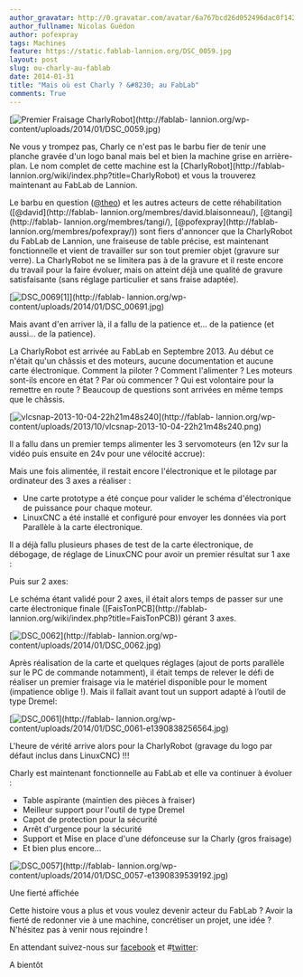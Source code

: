 ```yaml
---
author_gravatar: http://0.gravatar.com/avatar/6a767bcd26d052496dac0f142243cb82?s=96&d=mm&r=g
author_fullname: Nicolas Guédon
author: pofexpray
tags: Machines
feature: https://static.fablab-lannion.org/DSC_0059.jpg
layout: post
slug: ou-charly-au-fablab
date: 2014-01-31
title: "Mais où est Charly ? &#8230; au FabLab"
comments: True
---
```

[![Premier Fraisage
CharlyRobot](https://static.fablab-lannion.org/DSC_0059-300x168.jpg)](http://fablab-
lannion.org/wp-content/uploads/2014/01/DSC_0059.jpg)

Ne vous y trompez pas, Charly ce n'est pas le barbu fier de tenir une planche
gravée d'un logo banal mais bel et bien la machine grise en arrière-plan. Le
nom complet de cette machine est la [CharlyRobot](http://fablab-
lannion.org/wiki/index.php?title=CharlyRobot) et vous la trouverez maintenant
au FabLab de Lannion.

Le barbu en question ([@theo](http://fablab-lannion.org/membres/theo/)) et les
autres acteurs de cette réhabilitation ([@david](http://fablab-
lannion.org/membres/david.blaisonneau/), [@tangi](http://fablab-
lannion.org/membres/tangi/), [@pofexpray](http://fablab-
lannion.org/membres/pofexpray/)) sont fiers d'annoncer que la CharlyRobot du
FabLab de Lannion, une fraiseuse de table précise, est maintenant
fonctionnelle et vient de travailler sur son tout premier objet (gravure sur
verre). La CharlyRobot ne se limitera pas à de la gravure et il reste encore
du travail pour la faire évoluer, mais on atteint déjà une qualité de gravure
satisfaisante (sans réglage particulier et sans fraise adaptée).

[![DSC_0069\[1\]](https://static.fablab-lannion.org/DSC_00691-300x168.jpg)](http://fablab-
lannion.org/wp-content/uploads/2014/01/DSC_00691.jpg)

Mais avant d'en arriver là, il a fallu de la patience et… de la patience (et
aussi… de la patience).

La CharlyRobot est arrivée au FabLab en Septembre 2013. Au début ce n'était
qu'un châssis et des moteurs, aucune documentation et aucune carte
électronique. Comment la piloter ? Comment l'alimenter ? Les moteurs sont-ils
encore en état ? Par où commencer ? Qui est volontaire pour la remettre en
route ? Beaucoup de questions sont arrivées en même temps que le châssis.

[![vlcsnap-2013-10-04-22h21m48s240](https://static.fablab-lannion.org/vlcsnap-2013-10-04-22h21m48s240-300x168.png)](http://fablab-
lannion.org/wp-content/uploads/2013/10/vlcsnap-2013-10-04-22h21m48s240.png)

Il a fallu dans un premier temps alimenter les 3 servomoteurs (en 12v sur la
vidéo puis ensuite en 24v pour une vélocité accrue):





Mais une fois alimentée, il restait encore l'électronique et le pilotage par
ordinateur des 3 axes a réaliser :

  * Une carte prototype a été conçue pour valider le schéma d'électronique de puissance pour chaque moteur.
  * LinuxCNC a été installé et configuré pour envoyer les données via port Parallèle à la carte électronique.

Il a déjà fallu plusieurs phases de test de la carte électronique, de
débogage, de réglage de LinuxCNC pour avoir un premier résultat sur 1 axe :

Puis sur 2 axes:

Le schéma étant validé pour 2 axes, il était alors temps de passer sur une
carte électronique finale ([FaisTonPCB](http://fablab-
lannion.org/wiki/index.php?title=FaisTonPCB)) gérant 3 axes.

[![DSC_0062](https://static.fablab-lannion.org/DSC_0062-300x168.jpg)](http://fablab-
lannion.org/wp-content/uploads/2014/01/DSC_0062.jpg)

Après réalisation de la carte et quelques réglages (ajout de ports parallèle
sur le PC de commande notamment), il était temps de relever le défi de
réaliser un premier fraisage via le matériel disponible pour le moment
(impatience oblige !). Mais il fallait avant tout un support adapté à l’outil
de type Dremel:

[![DSC_0061](https://static.fablab-lannion.org/DSC_0061-e1390838256564-168x300.jpg)](http://fablab-
lannion.org/wp-content/uploads/2014/01/DSC_0061-e1390838256564.jpg)

L'heure de vérité arrive alors pour la CharlyRobot (gravage du logo par défaut
inclus dans LinuxCNC) !!!

Charly est maintenant fonctionnelle au FabLab et elle va continuer à évoluer :

  * Table aspirante (maintien des pièces à fraiser)
  * Meilleur support pour l'outil de type Dremel
  * Capot de protection pour la sécurité
  * Arrêt d'urgence pour la sécurité
  * Support et Mise en place d'une défonceuse sur la Charly (gros fraisage)
  * Et bien plus encore…

[![DSC_0057](https://static.fablab-lannion.org/DSC_0057-e1390839539192-168x300.jpg)](http://fablab-
lannion.org/wp-content/uploads/2014/01/DSC_0057-e1390839539192.jpg)

Une fierté affichée

Cette histoire vous a plus et vous voulez devenir acteur du FabLab ? Avoir la
fierté de redonner vie à une machine, concrétiser un projet, une idée ?
N'hésitez pas à venir nous rejoindre !

En attendant suivez-nous sur
[facebook](https://www.facebook.com/fablablannion) et
#[twitter](https://twitter.com/fablablannion):

A bientôt


